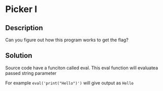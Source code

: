 # Picker I

## Description
Can you figure out how this program works to get the flag?


## Solution
Source code have a funciton called eval. This eval function will evaluatea passed string parameter

For example  `eval('print("Hello")')` will give output as `Hello`


